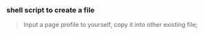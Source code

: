 ### shell script to create a file
> Input a page profile to yourself, copy it into other existing file;
